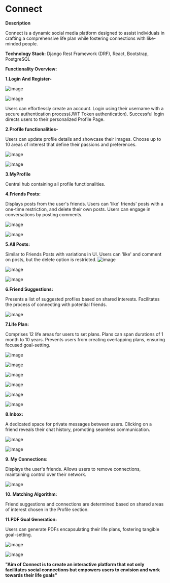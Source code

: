 
# Connect

**Description**

Connect is a dynamic social media platform designed to assist individuals in crafting a comprehensive life plan while fostering connections with like-minded people. 

**Technology Stack:** Django Rest Framework (DRF), React, Bootstrap, PostgreSQL

**Functionality Overview:**
 
**1.Login And Register-**

![image](https://github.com/AnubhavBangari3/Connect/assets/68240739/4c876ce7-bf30-4de3-a1e1-27eea4e488f5)

![image](https://github.com/AnubhavBangari3/Connect/assets/68240739/67b73b2e-c6ad-42b4-97c0-20b75ca7b5f4)


Users can effortlessly create an account.
Login using their username with a secure authentication process(JWT Token authentication).
Successful login directs users to their personalized Profile Page.
	
**2.Profile functionalities-**

Users can update profile details and showcase their images.
Choose up to 10 areas of interest that define their passions and preferences.

![image](https://github.com/AnubhavBangari3/Connect/assets/68240739/fb184e99-935e-49c5-9c9d-aab2f03c2ec5)

![image](https://github.com/AnubhavBangari3/Connect/assets/68240739/151da8a4-9988-46e0-b00a-3dec3ee76570)



**3.MyProfile**

Central hub containing all profile functionalities.

**4.Friends Posts:**

Displays posts from the user's friends.
Users can 'like' friends' posts with a one-time restriction, and delete their own posts.
Users can engage in conversations by posting comments.

![image](https://github.com/AnubhavBangari3/Connect/assets/68240739/7652944c-150e-48bf-8b72-4cd5d17adce4)

![image](https://github.com/AnubhavBangari3/Connect/assets/68240739/9f37226d-dc1b-490f-901a-a06935e6ef99)



**5.All Posts:**

Similar to Friends Posts with variations in UI.
Users can 'like' and comment on posts, but the delete option is restricted.
![image](https://github.com/AnubhavBangari3/Connect/assets/68240739/dc7363a5-5243-4e72-97aa-90c5ec51b53d)

![image](https://github.com/AnubhavBangari3/Connect/assets/68240739/e22fd5e9-a23d-442f-88c2-8721482eb153)

![image](https://github.com/AnubhavBangari3/Connect/assets/68240739/38b18be9-bd87-4fa2-a5b6-63d1f35deae5)



**6.Friend Suggestions:**

Presents a list of suggested profiles based on shared interests.
Facilitates the process of connecting with potential friends.

![image](https://github.com/AnubhavBangari3/Connect/assets/68240739/13102a41-8cbf-4090-97ec-7c56aaa10724)



**7.Life Plan:**

Comprises 12 life areas for users to set plans.
Plans can span durations of 1 month to 10 years.
Prevents users from creating overlapping plans, ensuring focused goal-setting.

![image](https://github.com/AnubhavBangari3/Connect/assets/68240739/5b6f60b3-1f5e-44d1-9e83-eff92bac5070)

![image](https://github.com/AnubhavBangari3/Connect/assets/68240739/e51201a7-e589-4450-a8a6-0e44ed62941b)

![image](https://github.com/AnubhavBangari3/Connect/assets/68240739/d1aa74bb-3ba4-4af3-94d5-923cb5d9e300)

![image](https://github.com/AnubhavBangari3/Connect/assets/68240739/b130901b-2490-4393-b963-461796bdb02a)

![image](https://github.com/AnubhavBangari3/Connect/assets/68240739/534da44d-d853-43a8-8bf8-b4b113d611b8)

![image](https://github.com/AnubhavBangari3/Connect/assets/68240739/76b47291-639d-43dd-80d5-2ee831f98449)






**8.Inbox:**

A dedicated space for private messages between users.
Clicking on a friend reveals their chat history, promoting seamless communication.

![image](https://github.com/AnubhavBangari3/Connect/assets/68240739/2b28b1a1-d9d6-46cf-bfaa-c21d5656f912)

![image](https://github.com/AnubhavBangari3/Connect/assets/68240739/c79d48c6-4385-4b86-a1b9-bca026f181e6)



**9. My Connections:**

Displays the user's friends.
Allows users to remove connections, maintaining control over their network.

![image](https://github.com/AnubhavBangari3/Connect/assets/68240739/6dfc3b18-6f71-48f4-b74f-d48548480d00)


**10. Matching Algorithm:**

Friend suggestions and connections are determined based on shared areas of interest chosen in the Profile section.

**11.PDF Goal Generation:**

Users can generate PDFs encapsulating their life plans, fostering tangible goal-setting.

![image](https://github.com/AnubhavBangari3/Connect/assets/68240739/92c967e6-dc2c-4266-b100-0aa22a7e664f)

![image](https://github.com/AnubhavBangari3/Connect/assets/68240739/bd9311d0-f86f-4e7b-885f-c24af1b0b0c0)




**"Aim of Connect is to create an interactive platform that not only facilitates social connections but empowers users to envision and work towards their life goals"**

